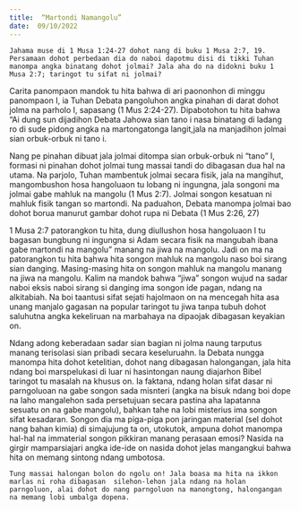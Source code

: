 ```yaml
---
title:  “Martondi Namangolu”
date:  09/10/2022
---
```


`Jahama muse di 1 Musa 1:24-27 dohot nang di buku 1 Musa 2:7, 19. Persamaan dohot perbedaan dia do naboi dapotmu disi di tikki Tuhan manompa angka binatang dohot jolmai? Jala aha do na didokni buku 1 Musa 2:7; taringot tu sifat ni jolmai?`

Carita panompaon mandok tu hita bahwa di ari paononhon di minggu panompaon I, ia Tuhan Debata pangoluhon angka pinahan di darat dohot jolma na parholo I, sapasang (1 Mus 2:24-27). Dipabotohon tu hita bahwa “Ai dung sun dijadihon Debata Jahowa sian tano i nasa binatang di ladang ro di sude pidong angka na martongatonga langit,jala na manjadihon jolmai sian orbuk-orbuk ni tano i.

Nang pe pinahan dibuat jala jolmai ditompa sian orbuk-orbuk ni “tano” I, formasi ni pinahan dohot jolmai tung massai tandi do dibagasan dua hal na utama. Na parjolo, Tuhan mambentuk jolmai secara fisik, jala na mangihut, mangombushon hosa hangoluaon tu lobang ni ingungna, jala songoni ma jolmai gabe mahluk na mangolu (1 Mus 2:7). Jolmai songon kesatuan ni mahluk fisik tangan so martondi. Na paduahon, Debata manompa jolmai bao dohot borua manurut gambar dohot rupa ni Debata (1 Mus 2:26, 27)

1 Musa 2:7 patorangkon tu hita, dung diullushon hosa hangoluaon I tu bagasan bungbung ni ingungna si Adam secara fisik na mangubah ibana gabe martondi na mangolu” manang na jiwa na mangolu. Jadi on ma na patorangkon tu hita bahwa hita songon mahluk na mangolu naso boi sirang sian danging. Masing-masing hita on songon mahluk na mangolu manang na jiwa na mangolu. Kalim na mandok bahwa “jiwa” songon wujud na sadar naboi eksis naboi sirang si danging ima songon ide pagan, ndang na alkitabiah. Na boi taantusi sifat sejati hajolmaon on na mencegah hita asa unang manjalo gagasan na popular taringot tu jiwa tanpa tubuh dohot saluhutna angka kekeliruan na marbahaya na dipaojak dibagasan keyakian on.

Ndang adong keberadaan sadar sian bagian ni jolma naung tarputus manang terisolasi sian pribadi secara keseluruahn. Ia Debata nungga manompa hita dohot ketelitian, dohot nang dibagasan halongangan, jala hita ndang boi marspelukasi di luar ni hasintongan naung diajarhon Bibel taringot tu masalah na khusus on. Ia faktana, ndang holan sifat dasar ni parngoluoan na gabe songon sada misnteri (angka na bisuk ndang boi dope na laho mangalehon sada persetujuan secara pastina aha lapatanna sesuatu on na gabe mangolu), bahkan tahe na lobi misterius ima songon sifat kesadaran. Songon dia ma piga-piga pon jaringan material (sel dohot nang bahan kimia) di simajujung ta on, utokutok, ampuna dohot manompa hal-hal na immaterial songon pikkiran manang perasaan emosi? Nasida na girgir mamparsiajari angka ide-ide on nasida dohot jelas mangangkui bahwa hita on memang sintong ndang umbotosa.

`Tung massai halongan bolon do ngolu on! Jala boasa ma hita na ikkon marlas ni roha dibagasan  silehon-lehon jala ndang na holan parngoluon, alai dohot do nang parngoluon na manongtong, halongangan na memang lobi umbalga dopena.`